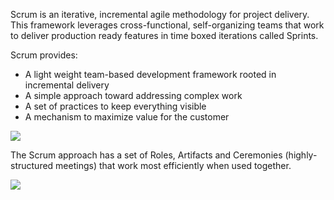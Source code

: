 Scrum is an iterative, incremental agile methodology for project delivery. This framework leverages cross-functional, self-organizing teams that work to deliver production ready features in time boxed iterations called Sprints.

Scrum provides:
- A light weight team-based development framework rooted in incremental delivery
- A simple approach toward addressing complex work
- A set of practices to keep everything visible
- A mechanism to maximize value for the customer

![](.guides/img/Scrum.PNG)

The Scrum approach has a set of Roles, Artifacts and Ceremonies (highly-structured meetings) that work most efficiently when used together.

![](.guides/img/Scrum_Roles_Artifacts_Ceremonies.PNG)
